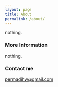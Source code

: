 ```yaml
---
layout: page
title: About
permalink: /about/
---
```


nothing.

### More Information

nothing.

### Contact me

[permadihw@gmail.com](mailto:permadihw@gmail.com)
